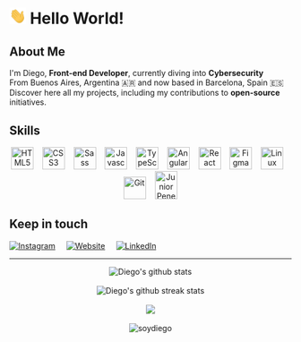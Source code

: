 # <img src="https://raw.githubusercontent.com/soydiego/soydiego/master/img/hi.gif" width="30"> Hello World!

## About Me

I'm Diego, <strong>Front-end Developer</strong>, currently diving into <strong>Cybersecurity</strong>  
From Buenos Aires, Argentina 🇦🇷 and now based in Barcelona, Spain 🇪🇸  
Discover here all my projects, including my contributions to <strong>open-source</strong> initiatives.

## Skills
<div align="center">
<img title="HTML5" width="40" height="40" src="https://cdn.jsdelivr.net/gh/devicons/devicon/icons/html5/html5-original-wordmark.svg">&nbsp;&nbsp;&nbsp;
<img title="CSS3" width="40" height="40" src="https://cdn.jsdelivr.net/gh/devicons/devicon/icons/css3/css3-original-wordmark.svg">&nbsp;&nbsp;&nbsp;
<img title="Sass" width="40" height="40" src="https://cdn.jsdelivr.net/gh/devicons/devicon/icons/sass/sass-original.svg">&nbsp;&nbsp;&nbsp;
<img title="Javascript" width="40" height="40" src="https://cdn.jsdelivr.net/gh/devicons/devicon/icons/javascript/javascript-original.svg">&nbsp;&nbsp;&nbsp;
<img title="TypeScript" width="40" height="40" src="https://cdn.jsdelivr.net/gh/devicons/devicon/icons/typescript/typescript-original.svg">&nbsp;&nbsp;&nbsp;
<img title="Angular" width="40" height="40" src="https://cdn.jsdelivr.net/gh/devicons/devicon/icons/angularjs/angularjs-original.svg">&nbsp;&nbsp;&nbsp;
<img title="React" width="40" height="40" src="https://cdn.jsdelivr.net/gh/devicons/devicon/icons/react/react-original-wordmark.svg">&nbsp;&nbsp;&nbsp;
<img title="Figma" width="40" height="40" src="https://cdn.jsdelivr.net/gh/devicons/devicon/icons/figma/figma-original.svg">&nbsp;&nbsp;&nbsp;
<img title="Linux" width="40" height="40" src="https://cdn.jsdelivr.net/gh/devicons/devicon/icons/linux/linux-original.svg">&nbsp;&nbsp;&nbsp;
<img title="Git" width="40" height="40" src="https://cdn.jsdelivr.net/gh/devicons/devicon/icons/git/git-original-wordmark.svg">&nbsp;&nbsp;&nbsp;
<a href="https://certs.ine.com/3e8096ec-c705-4301-899f-8247f0eab84b#gs.8a1402" target="_blank">
<img title="Junior Penetration Tester (eJPTv2)" width="40" height="50" src="https://assets.ine.com/certifications/badges/eJPT.png">
</a>
</div>

## Keep in touch

[![Instagram](https://img.shields.io/badge/Instagram-%23E4405F.svg?logo=Instagram&logoColor=white)](https://instagram.com/SoyDieg0)
&nbsp;&nbsp;&nbsp;
[![Website](https://img.shields.io/badge/Website-blueviolet?logo=data:image/png;base64,iVBORw0KGgoAAAANSUhEUgAAABAAAAAQCAYAAAAf8/9hAAAACXBIWXMAAA7EAAAOxAGVKw4bAAABBklEQVQ4jZXSwUqCURDF8W8hIRLRIiRaiLSM1i1EJKQXixDpEaKnaNEyQkKkZwgJaR0Rrlz9WnwjjPZpdpfn3v+ZmXOnKHY4qOMGU3zjGZ1d2AIHePH7LNDdBR4H8IE+mrgPbbQN3k/wO9rprhn6fJtBDXvoZDjuekvjKrCOa7zhE085MLSiIxj+J7CTgKehjdFYhycpsKuAbvGIs1T5FQeb0p7hHA8Y4hiXoS/hwww3UtsztKPyomKUyQocBoPU9mnSu8qN+4q5Byszp4fLUPpregsXyu+sbfruQrnb0FyDl8aTlcAqDEbx8A5HyiXJgW2G06xVgY3/hJNJLzqZR/VhZWAV5wemZxHv9PwSqwAAAABJRU5ErkJggg==&)](https://www.soydiego.com.ar)
&nbsp;&nbsp;&nbsp;
[![LinkedIn](https://img.shields.io/badge/LinkedIn-%230077B5.svg?logo=linkedin&logoColor=white)](https://linkedin.com/in/SoyDiegoF)


---

<div align="center">

![Diego's github stats](https://github-readme-stats.vercel.app/api?username=SoyDiego&show_icons=true&theme=radical&rank_icon=github)</br></br>![Diego's github streak stats](https://github-readme-streak-stats.herokuapp.com/?user=soydiego&theme=radical)</br></br>![](https://github-contributor-stats.vercel.app/api?username=soydiego&limit=5&theme=radical&combine_all_yearly_contributions=true)


<img src="https://komarev.com/ghpvc/?username=soydiego" alt="soydiego" />

</div>
